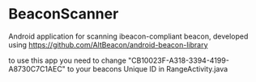 # BeaconScanner
Android application for scanning ibeacon-compliant beacon, developed using https://github.com/AltBeacon/android-beacon-library

to use this app you need to change "CB10023F-A318-3394-4199-A8730C7C1AEC" to your beacons Unique ID in RangeActivity.java


